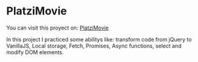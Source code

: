 # PlatziMovie
You can visit this proyect on: [PlatziMovie](https://cristhian-medina.github.io/PlatziMovie/)

In this project I practiced some abilitys like: transform code from jQuery to VanillaJS, Local storage, Fetch, Promises, Async functions, select and modify DOM elements.
